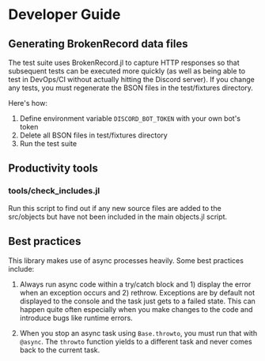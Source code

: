 # Developer Guide

## Generating BrokenRecord data files

The test suite uses BrokenRecord.jl to capture HTTP responses so that subsequent tests can be executed more quickly (as well as being able to test in DevOps/CI without actually hitting the Discord server). If you change any tests, you must regenerate the BSON files in the test/fixtures directory.

Here's how:
1. Define environment variable `DISCORD_BOT_TOKEN` with your own bot's token
2. Delete all BSON files in test/fixtures directory
3. Run the test suite

## Productivity tools

### tools/check_includes.jl

Run this script to find out if any new source files are added to the src/objects but have not been included in the main objects.jl script.

## Best practices

This library makes use of async processes heavily. Some best practices include:

1. Always run async code within a try/catch block and 1) display the error when an exception occurs and 2) rethrow. Exceptions are by default not displayed to the console and the task just gets to a failed state. This can happen quite often especially when you make changes to the code and introduce bugs like runtime errors.

2. When you stop an async task using `Base.throwto`, you must run that with `@async`. The `throwto` function yields to a different task and never comes back to the current task.
